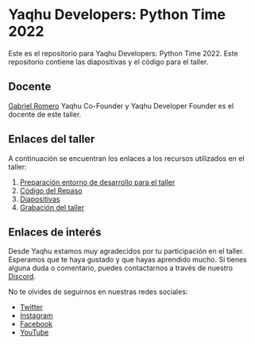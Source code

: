 # Yaqhu Developers: Python Time 2022

Este es el repositorio para Yaqhu Developers: Python Time 2022. Este repositorio contiene las diapositivas y el código para el taller.

## Docente

[Gabriel Romero](https://github.com/gabrielromerod) Yaqhu Co-Founder y Yaqhu Developer Founder es el docente de este taller.

## Enlaces del taller

A continuación se encuentran los enlaces a los recursos utilizados en el taller:

1. [Preparación entorno de desarrollo para el taller](./requerimientos.md)
2. [Código del Repaso](./codigo.py)
3. [Diapositivas](./diapositivas.pdf)
4. [Grabación del taller](README.md)

## Enlaces de interés

Desde Yaqhu estamos muy agradecidos por tu participación en el taller. Esperamos que te haya gustado y que hayas aprendido mucho. Si tienes alguna duda o comentario, puedes contactarnos a través de nuestro [Discord](https://discord.gg/vE2pqFjH2J).

No te olvides de seguirnos en nuestras redes sociales:
- [Twitter](https://twitter.com/yaqhu1)
- [Instagram](https://www.instagram.com/yaqhu_forachange/)
- [Facebook](https://www.facebook.com/yaqhuworld)
- [YouTube](https://www.youtube.com/channel/UCJoIOs3QK_RH0zW5VGingCw)